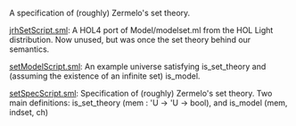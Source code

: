A specification of (roughly) Zermelo's set theory.

[jrhSetScript.sml](jrhSetScript.sml):
A HOL4 port of Model/modelset.ml from the HOL Light distribution.
Now unused, but was once the set theory behind our semantics.

[setModelScript.sml](setModelScript.sml):
An example universe satisfying is_set_theory and (assuming the
existence of an infinite set) is_model.

[setSpecScript.sml](setSpecScript.sml):
Specification of (roughly) Zermelo's set theory.
Two main definitions:
  is_set_theory (mem : 'U -> 'U -> bool), and
  is_model (mem, indset, ch)
